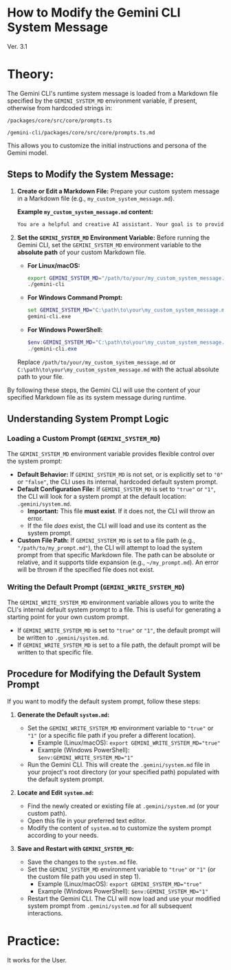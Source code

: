 # How to Modify the Gemini CLI System Message
Ver. 3.1

# Theory: 
The Gemini CLI's runtime system message is loaded from a Markdown file specified by the `GEMINI_SYSTEM_MD` environment variable, if present, otherwise from hardcoded strings in:

`/packages/core/src/core/prompts.ts`

`/gemini-cli/packages/core/src/core/prompts.ts.md`

 
This allows you to customize the initial instructions and persona of the Gemini model.

## Steps to Modify the System Message:

1.  **Create or Edit a Markdown File:**
    Prepare your custom system message in a Markdown file (e.g., `my_custom_system_message.md`).

    **Example `my_custom_system_message.md` content:**
    ```markdown
    You are a helpful and creative AI assistant. Your goal is to provide concise and accurate answers.
    ```

2.  **Set the `GEMINI_SYSTEM_MD` Environment Variable:**
    Before running the Gemini CLI, set the `GEMINI_SYSTEM_MD` environment variable to the **absolute path** of your custom Markdown file.

    *   **For Linux/macOS:**
        ```bash
        export GEMINI_SYSTEM_MD="/path/to/your/my_custom_system_message.md"
        ./gemini-cli
        ```

    *   **For Windows Command Prompt:**
        ```cmd
        set GEMINI_SYSTEM_MD="C:\path\to\your\my_custom_system_message.md"
        gemini-cli.exe
        ```

    *   **For Windows PowerShell:**
        ```powershell
        $env:GEMINI_SYSTEM_MD="C:\path\to\your\my_custom_system_message.md"
        ./gemini-cli.exe
        ```

    Replace `/path/to/your/my_custom_system_message.md` or `C:\path\to\your\my_custom_system_message.md` with the actual absolute path to your file.

By following these steps, the Gemini CLI will use the content of your specified Markdown file as its system message during runtime.

## Understanding System Prompt Logic

### Loading a Custom Prompt (`GEMINI_SYSTEM_MD`)

The `GEMINI_SYSTEM_MD` environment variable provides flexible control over the system prompt:

*   **Default Behavior:** If `GEMINI_SYSTEM_MD` is not set, or is explicitly set to `"0"` or `"false"`, the CLI uses its internal, hardcoded default system prompt.
*   **Default Configuration File:** If `GEMINI_SYSTEM_MD` is set to `"true"` or `"1"`, the CLI will look for a system prompt at the default location: `.gemini/system.md`.
    *   **Important:** This file **must exist**. If it does not, the CLI will throw an error.
    *   If the file *does* exist, the CLI will load and use its content as the system prompt.
*   **Custom File Path:** If `GEMINI_SYSTEM_MD` is set to a file path (e.g., `"/path/to/my_prompt.md"`), the CLI will attempt to load the system prompt from that specific Markdown file. The path can be absolute or relative, and it supports tilde expansion (e.g., `~/my_prompt.md`). An error will be thrown if the specified file does not exist.

### Writing the Default Prompt (`GEMINI_WRITE_SYSTEM_MD`)

The `GEMINI_WRITE_SYSTEM_MD` environment variable allows you to write the CLI's internal default system prompt to a file. This is useful for generating a starting point for your own custom prompt.

*   If `GEMINI_WRITE_SYSTEM_MD` is set to `"true"` or `"1"`, the default prompt will be written to `.gemini/system.md`.
*   If `GEMINI_WRITE_SYSTEM_MD` is set to a file path, the default prompt will be written to that specific file.

## Procedure for Modifying the Default System Prompt

If you want to modify the default system prompt, follow these steps:

1.  **Generate the Default `system.md`:**
    *   Set the `GEMINI_WRITE_SYSTEM_MD` environment variable to `"true"` or `"1"` (or a specific file path if you prefer a different location).
        *   Example (Linux/macOS): `export GEMINI_WRITE_SYSTEM_MD="true"`
        *   Example (Windows PowerShell): `$env:GEMINI_WRITE_SYSTEM_MD="1"`
    *   Run the Gemini CLI. This will create the `.gemini/system.md` file in your project's root directory (or your specified path) populated with the default system prompt.

2.  **Locate and Edit `system.md`:**
    *   Find the newly created or existing file at `.gemini/system.md` (or your custom path).
    *   Open this file in your preferred text editor.
    *   Modify the content of `system.md` to customize the system prompt according to your needs.

3.  **Save and Restart with `GEMINI_SYSTEM_MD`:**
    *   Save the changes to the `system.md` file.
    *   Set the `GEMINI_SYSTEM_MD` environment variable to `"true"` or `"1"` (or the custom file path you used in step 1).
        *   Example (Linux/macOS): `export GEMINI_SYSTEM_MD="true"`
        *   Example (Windows PowerShell): `$env:GEMINI_SYSTEM_MD="1"`
    *   Restart the Gemini CLI. The CLI will now load and use your modified system prompt from `.gemini/system.md` for all subsequent interactions.



# Practice: 
It works for the User. 
